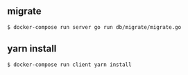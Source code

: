 ## migrate
```bash
$ docker-compose run server go run db/migrate/migrate.go
```

## yarn install
```bash
$ docker-compose run client yarn install
```